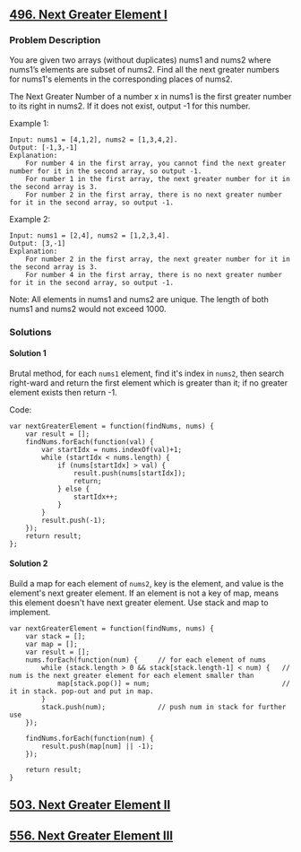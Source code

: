 ## [496. Next Greater Element I](https://leetcode.com/problems/next-greater-element-i/#/description)
### Problem Description

You are given two arrays (without duplicates) nums1 and nums2 where nums1’s elements are subset of nums2. Find all the next greater numbers for nums1's elements in the corresponding places of nums2.

The Next Greater Number of a number x in nums1 is the first greater number to its right in nums2. If it does not exist, output -1 for this number.

Example 1:
```
Input: nums1 = [4,1,2], nums2 = [1,3,4,2].
Output: [-1,3,-1]
Explanation:
    For number 4 in the first array, you cannot find the next greater number for it in the second array, so output -1.
    For number 1 in the first array, the next greater number for it in the second array is 3.
    For number 2 in the first array, there is no next greater number for it in the second array, so output -1.
```

Example 2:
```
Input: nums1 = [2,4], nums2 = [1,2,3,4].
Output: [3,-1]
Explanation:
    For number 2 in the first array, the next greater number for it in the second array is 3.
    For number 4 in the first array, there is no next greater number for it in the second array, so output -1.
```

Note:
All elements in nums1 and nums2 are unique.
The length of both nums1 and nums2 would not exceed 1000.

### Solutions
#### Solution 1

Brutal method, for each `nums1` element, find it's index in `nums2`, then search right-ward and return the first element which is greater than it; if no greater element exists then return -1.

Code:
  ```
  var nextGreaterElement = function(findNums, nums) {
      var result = [];
      findNums.forEach(function(val) {
          var startIdx = nums.indexOf(val)+1;
          while (startIdx < nums.length) {
              if (nums[startIdx] > val) {
                  result.push(nums[startIdx]);
                  return;
              } else {
                  startIdx++;
              }
          }
          result.push(-1);
      });
      return result;
  };
  ```
  
#### Solution 2

Build a map for each element of `nums2`, key is the element, and value is the element's next greater element.
If an element is not a key of map, means this element doesn't have next greater element.
Use stack and map to implement.

```
var nextGreaterElement = function(findNums, nums) {
    var stack = [];
    var map = [];
    var result = [];
    nums.forEach(function(num) {     // for each element of nums
        while (stack.length > 0 && stack[stack.length-1] < num) {   // num is the next greater element for each element smaller than 
            map[stack.pop()] = num;                                 // it in stack. pop-out and put in map.
        }
        stack.push(num);             // push num in stack for further use
    });
    
    findNums.forEach(function(num) {
        result.push(map[num] || -1);
    });
    
    return result;
}
```

## [503. Next Greater Element II](https://leetcode.com/problems/next-greater-element-ii/#/description)


## [556. Next Greater Element III](https://leetcode.com/problems/next-greater-element-iii/#/description)
